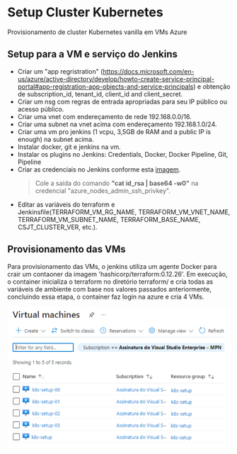 # Setup Cluster Kubernetes
Provisionamento de cluster Kubernetes vanilla em VMs Azure

## Setup para a VM e serviço do Jenkins
- Criar um "app regristration" (https://docs.microsoft.com/en-us/azure/active-directory/develop/howto-create-service-principal-portal#app-registration-app-objects-and-service-principals) e obtenção de subscription_id, tenant_id, client_id and client_secret. 
- Criar um nsg com regras de entrada apropriadas para seu IP público ou acesso público.
- Criar uma vnet com endereçamento de rede 192.168.0.0/16.
- Criar uma subnet na vnet acima com endereçamento 192.168.1.0/24.
- Criar uma vm pro jenkins (1 vcpu, 3,5GB de RAM and a public IP is enough) na subnet acima.
- Instalar docker, git e jenkins na vm.
- Instalar os plugins no Jenkins: Credentials, Docker, Docker Pipeline, Git, Pipeline
- Criar as credenciais no Jenkins conforme esta [imagem](images/Credenciais_Jenkins.png). 
  > Cole a saída do comando **"cat id_rsa | base64 -w0"** na credencial "azure_nodes_admin_ssh_privkey".
- Editar as variáveis do terraform e Jenkinsfile(TERRAFORM_VM_RG_NAME, TERRAFORM_VM_VNET_NAME, TERRAFORM_VM_SUBNET_NAME, TERRAFORM_BASE_NAME, CSJT_CLUSTER_VER, etc.).

## Provisionamento das VMs
Para provisionamento das VMs, o jenkins utiliza um agente Docker para crair um contaoner da imagem 'hashicorp/terraform:0.12.26'. Em execução, o container inicializa o terraform no diretório terraform/ e cria todas as variáveis de ambiente com base nos valores passados anteriormente, concluindo essa etapa, o container faz login na azure e cria 4 VMs.

<img src="https://github.com/diegomacielp/k8s-azure/blob/main/images/VMs.png">

